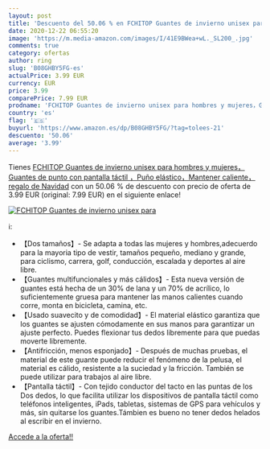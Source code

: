 ```yaml
---
layout: post
title: 'Descuento del 50.06 % en FCHITOP Guantes de invierno unisex para '
date: 2020-12-22 06:55:20
image: 'https://m.media-amazon.com/images/I/41E9BWea+wL._SL200_.jpg'
comments: true
category: ofertas
author: ring
slug: 'B08GHBY5FG-es'
actualPrice: 3.99 EUR
currency: EUR
price: 3.99
comparePrice: 7.99 EUR
prodname: 'FCHITOP Guantes de invierno unisex para hombres y mujeres，Guantes de punto con pantalla táctil ，Puño elástico，Mantener caliente，regalo de Navidad'
country: 'es'
flag: '🇪🇸'
buyurl: 'https://www.amazon.es/dp/B08GHBY5FG/?tag=tolees-21'
descuento: '50.06'
average: '3.99'
---
```


Tienes [FCHITOP Guantes de invierno unisex para hombres y mujeres，Guantes de punto con pantalla táctil ，Puño elástico，Mantener caliente，regalo de Navidad](https://www.amazon.es/dp/B08GHBY5FG/?tag=tolees-21) con un 50.06 % de descuento con precio de oferta de 3.99 EUR (original: 7.99 EUR) en el siguiente enlace!

[![FCHITOP Guantes de invierno unisex para ](https://m.media-amazon.com/images/I/41E9BWea+wL._SL200_.jpg)](https://www.amazon.es/dp/B08GHBY5FG/?tag=tolees-21)

ℹ️:

- 【Dos tamaños】- Se adapta a todas las mujeres y hombres,adecuerdo para la mayoria tipo de vestir, tamaños pequeño, mediano y grande, para ciclismo, carrera, golf, conducción, escalada y deportes al aire libre.
- 【Guantes multifuncionales y más cálidos】- Esta nueva versión de guantes está hecha de un 30% de lana y un 70% de acrílico, lo suficientemente gruesa para mantener las manos calientes cuando corre, monta en bicicleta, camina, etc.
- 【Usado suavecito y de comodidad】- El material elástico garantiza que los guantes se ajusten cómodamente en sus manos para garantizar un ajuste perfecto. Puedes flexionar tus dedos libremente para que puedas moverte libremente.
- 【Antifricción, menos esponjado】- Después de muchas pruebas, el material de este guante puede reducir el fenómeno de la pelusa, el material es cálido, resistente a la suciedad y la fricción. También se puede utilizar para trabajos al aire libre.
- 【Pantalla táctil】- Con tejido conductor del tacto en las puntas de los Dos dedos, lo que facilita utilizar los dispositivos de pantalla táctil como teléfonos inteligentes, iPads, tabletas, sistemas de GPS para vehículos y más, sin quitarse los guantes.Támbien es bueno no tener dedos helados al escribir en el invierno.

[Accede a la oferta!!](https://www.amazon.es/dp/B08GHBY5FG/?tag=tolees-21)
